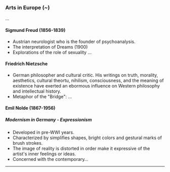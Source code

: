 ### Arts in Europe (~)

…

#### Sigmund Freud (1856-1839)

- Austrian neurologist who is the founder of psychoanalysis.
- The interpretation of Dreams (1900)
- Explorations of the role of sexuality …

#### Friedrich Nietzsche

- German philosopher and cultural critic. His writings on truth, morality, aesthetics, cultural theortu, nihilism, consciousness, and the meaning of existence have exerted an ebormous influence on Western philosophy and intellectual history.
- Metaphor of the "Bridge": …

#### Emil Nolde (1867-1956)

##### Modernism in Germany - Expressionism

- Developed in pre-WWI years.
- Characterized by simplifies shapes, bright colors and gestural marks of brush strokes.
- The image of reality is distorted in order make it expressive of the artist's inner feelings or ideas.
- Concerned with the contemporary…

---

